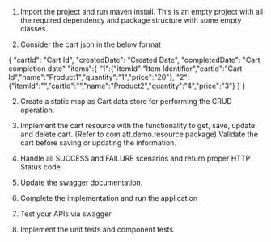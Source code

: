 1) Import the project and run maven install. This is an empty project with all the required dependency and package structure with some empty classes.

2) Consider the cart json in the below format 

{
  "cartId": "Cart Id",
  "createdDate": "Created Date",
  "completedDate": "Cart completion date"
  "items":{
    "1":{"itemId":"Item Identifier","cartId":"Cart Id","name":"Product1","quantity":"1","price":"20"},
    "2":{"itemId":"","cartId":"","name":"Product2","quantity":"4","price":"3"}
  }
}

2) Create a static map as Cart data store for performing the CRUD operation.

3) Implement the cart resource with the functionality to get, save, update and delete cart. (Refer to com.att.demo.resource package).Validate the cart before saving or updating the information.

4) Handle all SUCCESS and FAILURE scenarios and return proper HTTP Status code.


2) Update the swagger documentation.

3) Complete the implementation and run the application

4) Test your APIs via swagger 

5) Implement the unit tests and component tests 
